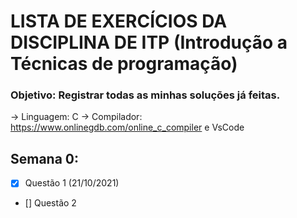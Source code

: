 # LISTA DE EXERCÍCIOS DA DISCIPLINA DE ITP (Introdução a Técnicas de programação)

### Objetivo: Registrar todas as minhas soluções já feitas.
-> Linguagem: C
-> Compilador: https://www.onlinegdb.com/online_c_compiler e VsCode


## Semana 0:

- [x] Questão 1 (21/10/2021)
- [] Questão 2